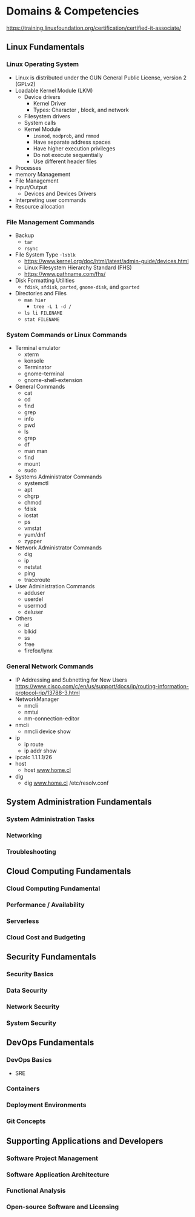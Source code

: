 # Domains & Competencies

<https://training.linuxfoundation.org/certification/certified-it-associate/>

## Linux Fundamentals

### Linux Operating System

- Linux is distributed under the GUN General Public License, version 2 (GPLv2)
- Loadable Kernel Module (LKM)
  - Device drivers
    - Kernel Driver
    - Types: Character , block, and network
  - Filesystem drivers
  - System calls
  - Kernel Module
    - `insmod`, `modprob`, and `rmmod`
    - Have separate address spaces
    - Have higher execution privileges
    - Do not execute sequentially
    - Use different header files
- Processes
- memory Management
- File Management
- Input/Output
  - Devices and Devices Drivers
- Interpreting user commands
- Resource allocation

### File Management Commands

- Backup
  - `tar`
  - `rsync`
- File System Type
  -`lsblk`
  - <https://www.kernel.org/doc/html/latest/admin-guide/devices.html>
  - Linux Filesystem Hierarchy Standard (FHS)
  - <https://www.pathname.com/fhs/>
- Disk Formatting Utilities
  - `fdisk`, `sfdisk`, `parted`, `gnome-disk`, and `gparted`
- Directories and Files
  - `man hier`
    - `tree -L 1 -d /`
  - `ls li FILENAME`
  - `stat FILENAME`

### System Commands or Linux Commands

- Terminal emulator
  - xterm
  - konsole
  - Terminator
  - gnome-terminal
  - gnome-shell-extension
- General Commands
  - cat
  - cd
  - find
  - grep
  - info
  - pwd
  - ls
  - grep
  - df
  - man man
  - find
  - mount
  - sudo
- Systems Administrator Commands
  - systemctl
  - apt
  - chgrp
  - chmod
  - fdisk
  - iostat
  - ps
  - vmstat
  - yum/dnf
  - zypper
- Network Administrator Commands
  - dig
  - ip
  - netstat
  - ping
  - traceroute
- User Administration Commands
  - adduser
  - userdel
  - usermod
  - deluser
- Others
  - id
  - blkid
  - ss
  - free
  - firefox/lynx

### General Network Commands

- IP Addressing and Subnetting for New Users
  <https://www.cisco.com/c/en/us/support/docs/ip/routing-information-protocol-rip/13788-3.html>
- NetworkManager
  - nmcli
  - nmtui
  - nm-connection-editor
- nmcli
  - nmcli device show
- ip
  - ip route
  - ip addr show
- ipcalc 1.1.1.1/26  
- host
  - host www.home.cl
- dig
  - dig www.home.cl
  /etc/resolv.conf


## System Administration Fundamentals

### System Administration Tasks

### Networking

### Troubleshooting

## Cloud Computing Fundamentals

### Cloud Computing Fundamental

### Performance / Availability

### Serverless

### Cloud Cost and Budgeting

## Security Fundamentals

### Security Basics

### Data Security

### Network Security

### System Security

## DevOps Fundamentals

### DevOps Basics

- SRE

### Containers

### Deployment Environments

### Git Concepts

## Supporting Applications and Developers

### Software Project Management

### Software Application Architecture

### Functional Analysis

### Open-source Software and Licensing
